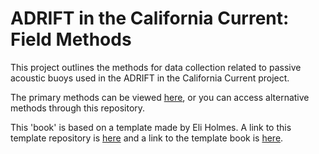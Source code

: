 # ADRIFT in the California Current: Field Methods

This project outlines the methods for data collection related to passive acoustic buoys used in the ADRIFT in the California Current project.

The primary methods can be viewed [here](https://sael-swfsc.github.io/adrift-field-methods/), or you can access alternative methods through this repository.

This 'book' is based on a template made by Eli Holmes. A link to this template repository is [here](https://github.com/nmfs-opensci/NOAA-quarto-simple) and a link to the template book is [here](https://nmfs-opensci.github.io/NOAA-quarto-simple/). 
